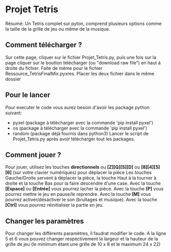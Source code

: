 # Projet Tetris
Résumé: Un Tetris complet sur pyton, comprend plusieurs options comme la taille de la grille de jeu ou même de la musique.

## Comment télécharger ?
Sur cette page, cliquer sur le fichier Projet_Tetris.py, puis une fois sur la page cliquer sur le boutton télécharger (ou "download raw file") en haut à droite du fichier.
Faite de même pour le fichier Ressource_TetrisFinalMix.pyxres.
Placer les deux fichier dans le même dossier

  
## Pour le lancer
Pour executer le code vous aurez besoin d'avoir les package python suivant:
* pyxel  (package à télécharger avec la commande 'pip install pyxel')
* os     (package à télécharger avec la commande 'pip install pyxel')
* random (package déjà fournis dans python3)
Lancer le script de Projet_Tetris.py après avoir télécharger tout les packages.

## Comment jouer ?

Pour jouer, utilisez les touches __directionnels__ ou __[Z][Q][S][D]__ ou __[8][4][5][6]__ (sur votre clavier numériques) pour déplacer la pièce
Les touches Gauche/Droite servent à déplacer la pièce, la touche Haut à la tourner à droite et la touche Bas pour la faire descendre d'une case.
Avec la touche __[Espace]__ ou __[Entrée]__ vous pourrez lacher la pièce.
Avec la touche __[P]__ vous pourrez mettre le jeu en pause/le reprendre.
Avec la touche __[M]__ vous pourrez activer/désactiver le son (bruitages et musique).
Avec la touche __[Ctrl]__ vous pourrez réinitialiser la partie en jeu.

## Changer les paramètres

Pour changer les différents paramètres, il faudrat modifier le code.
A la ligne 5 et 6 vous pouvez changer respectivement la largeur et la hauteur de la grille de jeu
(le minimum étant une grille de 10 x 8 et le maximum 24 x 22)

